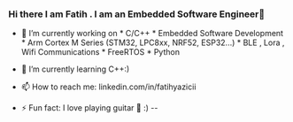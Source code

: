 ### Hi there I am Fatih . I am an Embedded Software Engineer👋

- 🔭 I’m currently working on
       * C/C++
       * Embedded Software Development
       * Arm Cortex M Series (STM32, LPC8xx, NRF52, ESP32...)
       * BLE , Lora , Wifi Communications
       * FreeRTOS
       * Python
       
- 🌱 I’m currently learning C++:)  
- 📫 How to reach me: linkedin.com/in/fatihyazicii
- ⚡ Fun fact: I love playing guitar 🎸 :)
--
